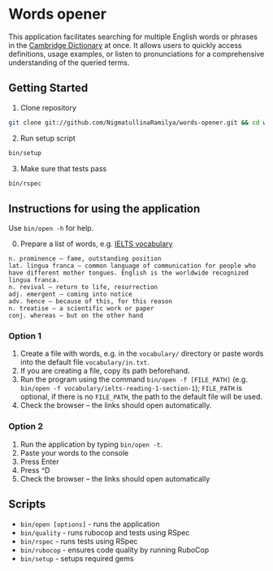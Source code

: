 # Words opener

This application facilitates searching for multiple English words or phrases in the [Cambridge Dictionary](https://dictionary.cambridge.org) at once. It allows users to quickly access definitions, usage examples, or listen to pronunciations for a comprehensive understanding of the queried terms.


## Getting Started
1. Clone repository

```bash
git clone git://github.com/NigmatullinaRamilya/words-opener.git && cd words-opener
```

2. Run setup script

```bash
bin/setup
```

3. Make sure that tests pass

```bash
bin/rspec
```

## Instructions for using the application
Use `bin/open -h` for help.

0. Prepare a list of words, e.g. [IELTS vocabulary](https://engexam.info/ielts-reading-practice-tests/ielts-reading-practice-test-1/5/#ielts-vocab-1)
```
n. prominence — fame, outstanding position
lat. lingua franca — common language of communication for people who have different mother tongues. English is the worldwide recognized lingua franca.
n. revival — return to life, resurrection
adj. emergent — coming into notice
adv. hence — because of this, for this reason
n. treatise — a scientific work or paper
conj. whereas — but on the other hand
```


### Option 1
1. Create a file with words, e.g. in the `vocabulary/` directory or paste words into the default file `vocabulary/in.txt`.
2. If you are creating a file, copy its path beforehand.
3. Run the program using the command `bin/open -f [FILE_PATH]` (e.g. `bin/open -f vocabulary/ielts-reading-1-section-1`); `FILE_PATH` is optional, if there is no `FILE_PATH`, the path to the default file will be used.
4. Check the browser – the links should open automatically.


### Option 2
1. Run the application by typing `bin/open -t`.
2. Paste your words to the console
3. Press Enter
4. Press ^D
5. Check the browser – the links should open automatically

## Scripts

* `bin/open [options]` - runs the application
* `bin/quality` - runs rubocop and tests using RSpec
* `bin/rspec` - runs tests using RSpec
* `bin/rubocop` - ensures code quality by running RuboCop
* `bin/setup` - setups required gems

